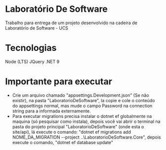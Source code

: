 # Laboratório De Software
Trabalho para entrega de um projeto desenvolvido na cadeira de Laboratório de Software - UCS



# Tecnologias
Node (LTS)
JQuery
.NET 9


# Importante para executar
- Crie um arquivo chamado "appsettings.Development.json" (Se não existir), na pasta "LaboratorioDeSoftware", la copie e cole o conteúdo do appsettings normal, mas mude o campo Password na connection string para a informada externamente.
- Para executar migrations precisa instalar o dotnet ef globalmente na maquina (só pesquisar como instala), depois você vai abrir o terminal na pasta do projeto principal "LaboratorioDeSoftware" (onde esta o site/api), lá execute o comando:
  "dotnet ef migrations add NOME_DA_MIGRATION --project ..\LaboratorioDeSoftware.Core", depois execute o comando, "dotnet ef database update"
  
